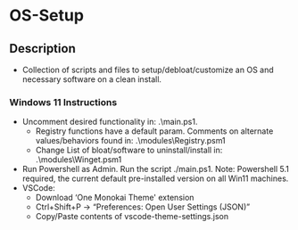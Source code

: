 # OS-Setup

## Description
- Collection of scripts and files to setup/debloat/customize an OS and necessary software on a clean install.

### Windows 11 Instructions

- Uncomment desired functionality in: .\main.ps1.
	- Registry functions have a default param. Comments on alternate values/behaviors found in: .\modules\Registry.psm1
	- Change List of bloat/software to uninstall/install in: .\modules\Winget.psm1
- Run Powershell as Admin. Run the script ./main.ps1. Note: Powershell 5.1 required, the current default pre-installed version on all Win11 machines.
- VSCode:
	- Download ‘One Monokai Theme' extension
	- Ctrl+Shift+P -> “Preferences: Open User Settings (JSON)”
	- Copy/Paste contents of vscode-theme-settings.json